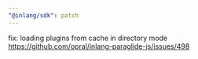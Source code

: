 ```yaml
---
"@inlang/sdk": patch
---
```


fix: loading plugins from cache in directory mode https://github.com/opral/inlang-paraglide-js/issues/498
